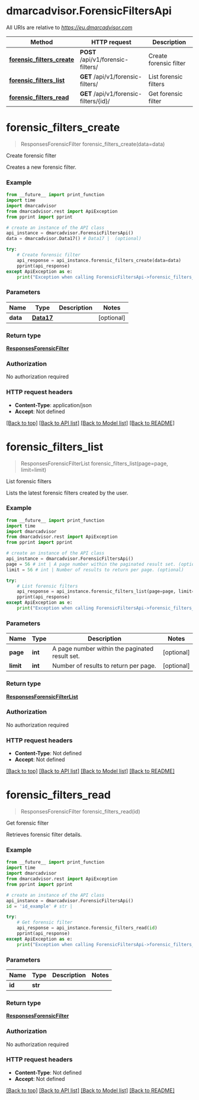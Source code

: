 # dmarcadvisor.ForensicFiltersApi

All URIs are relative to *https://eu.dmarcadvisor.com*

Method | HTTP request | Description
------------- | ------------- | -------------
[**forensic_filters_create**](ForensicFiltersApi.md#forensic_filters_create) | **POST** /api/v1/forensic-filters/ | Create forensic filter
[**forensic_filters_list**](ForensicFiltersApi.md#forensic_filters_list) | **GET** /api/v1/forensic-filters/ | List forensic filters
[**forensic_filters_read**](ForensicFiltersApi.md#forensic_filters_read) | **GET** /api/v1/forensic-filters/{id}/ | Get forensic filter


# **forensic_filters_create**
> ResponsesForensicFilter forensic_filters_create(data=data)

Create forensic filter

Creates a new forensic filter.

### Example
```python
from __future__ import print_function
import time
import dmarcadvisor
from dmarcadvisor.rest import ApiException
from pprint import pprint

# create an instance of the API class
api_instance = dmarcadvisor.ForensicFiltersApi()
data = dmarcadvisor.Data17() # Data17 |  (optional)

try:
    # Create forensic filter
    api_response = api_instance.forensic_filters_create(data=data)
    pprint(api_response)
except ApiException as e:
    print("Exception when calling ForensicFiltersApi->forensic_filters_create: %s\n" % e)
```

### Parameters

Name | Type | Description  | Notes
------------- | ------------- | ------------- | -------------
 **data** | [**Data17**](Data17.md)|  | [optional] 

### Return type

[**ResponsesForensicFilter**](ResponsesForensicFilter.md)

### Authorization

No authorization required

### HTTP request headers

 - **Content-Type**: application/json
 - **Accept**: Not defined

[[Back to top]](#) [[Back to API list]](../README.md#documentation-for-api-endpoints) [[Back to Model list]](../README.md#documentation-for-models) [[Back to README]](../README.md)

# **forensic_filters_list**
> ResponsesForensicFilterList forensic_filters_list(page=page, limit=limit)

List forensic filters

Lists the latest forensic filters created by the user.

### Example
```python
from __future__ import print_function
import time
import dmarcadvisor
from dmarcadvisor.rest import ApiException
from pprint import pprint

# create an instance of the API class
api_instance = dmarcadvisor.ForensicFiltersApi()
page = 56 # int | A page number within the paginated result set. (optional)
limit = 56 # int | Number of results to return per page. (optional)

try:
    # List forensic filters
    api_response = api_instance.forensic_filters_list(page=page, limit=limit)
    pprint(api_response)
except ApiException as e:
    print("Exception when calling ForensicFiltersApi->forensic_filters_list: %s\n" % e)
```

### Parameters

Name | Type | Description  | Notes
------------- | ------------- | ------------- | -------------
 **page** | **int**| A page number within the paginated result set. | [optional] 
 **limit** | **int**| Number of results to return per page. | [optional] 

### Return type

[**ResponsesForensicFilterList**](ResponsesForensicFilterList.md)

### Authorization

No authorization required

### HTTP request headers

 - **Content-Type**: Not defined
 - **Accept**: Not defined

[[Back to top]](#) [[Back to API list]](../README.md#documentation-for-api-endpoints) [[Back to Model list]](../README.md#documentation-for-models) [[Back to README]](../README.md)

# **forensic_filters_read**
> ResponsesForensicFilter forensic_filters_read(id)

Get forensic filter

Retrieves forensic filter details.

### Example
```python
from __future__ import print_function
import time
import dmarcadvisor
from dmarcadvisor.rest import ApiException
from pprint import pprint

# create an instance of the API class
api_instance = dmarcadvisor.ForensicFiltersApi()
id = 'id_example' # str | 

try:
    # Get forensic filter
    api_response = api_instance.forensic_filters_read(id)
    pprint(api_response)
except ApiException as e:
    print("Exception when calling ForensicFiltersApi->forensic_filters_read: %s\n" % e)
```

### Parameters

Name | Type | Description  | Notes
------------- | ------------- | ------------- | -------------
 **id** | **str**|  | 

### Return type

[**ResponsesForensicFilter**](ResponsesForensicFilter.md)

### Authorization

No authorization required

### HTTP request headers

 - **Content-Type**: Not defined
 - **Accept**: Not defined

[[Back to top]](#) [[Back to API list]](../README.md#documentation-for-api-endpoints) [[Back to Model list]](../README.md#documentation-for-models) [[Back to README]](../README.md)

